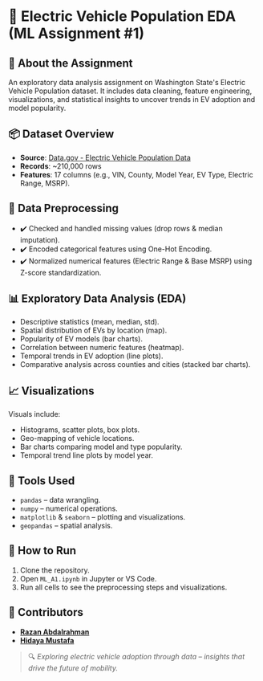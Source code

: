 
# 🔌 Electric Vehicle Population EDA (ML Assignment #1)


## 📄 About the Assignment

An exploratory data analysis assignment on Washington State's Electric Vehicle Population dataset. It includes data cleaning, feature engineering, visualizations, and statistical insights to uncover trends in EV adoption and model popularity.


## 📦 Dataset Overview

- **Source**: [Data.gov - Electric Vehicle Population Data](https://catalog.data.gov/dataset/electric-vehicle-population-data)  
- **Records**: ~210,000 rows  
- **Features**: 17 columns (e.g., VIN, County, Model Year, EV Type, Electric Range, MSRP).


## 🧹 Data Preprocessing

- ✔️ Checked and handled missing values (drop rows & median imputation).
- ✔️ Encoded categorical features using One-Hot Encoding.
- ✔️ Normalized numerical features (Electric Range & Base MSRP) using Z-score standardization.



## 📊 Exploratory Data Analysis (EDA)

- Descriptive statistics (mean, median, std).
- Spatial distribution of EVs by location (map).
- Popularity of EV models (bar charts).
- Correlation between numeric features (heatmap).
- Temporal trends in EV adoption (line plots).
- Comparative analysis across counties and cities (stacked bar charts).


## 📈 Visualizations

Visuals include:
- Histograms, scatter plots, box plots.
- Geo-mapping of vehicle locations.
- Bar charts comparing model and type popularity.
- Temporal trend line plots by model year.


## 🧠 Tools Used

- `pandas` – data wrangling. 
- `numpy` – numerical operations.  
- `matplotlib` & `seaborn` – plotting and visualizations.  
- `geopandas` – spatial analysis.  


## 🚀 How to Run

1. Clone the repository.  
2. Open `ML_A1.ipynb` in Jupyter or VS Code.  
3. Run all cells to see the preprocessing steps and visualizations.
  

## 👥 Contributors
- [**Razan Abdalrahman**](https://github.com/razanodeh01)
- [**Hidaya Mustafa**](https://github.com/HidayaMustafa)

> 🔍 *Exploring electric vehicle adoption through data – insights that drive the future of mobility.*
